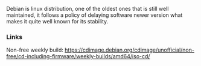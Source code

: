 Debian is linux distribution, one of the oldest ones that is still well maintained, it follows a policy of delaying software newer version what makes it quite well known for its stability.

### Links

Non-free weekly build: https://cdimage.debian.org/cdimage/unofficial/non-free/cd-including-firmware/weekly-builds/amd64/iso-cd/




